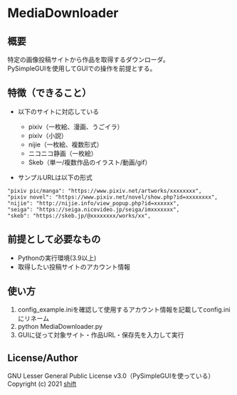 # MediaDownloader


## 概要
特定の画像投稿サイトから作品を取得するダウンローダ。  
PySimpleGUIを使用してGUIでの操作を前提とする。


## 特徴（できること）
- 以下のサイトに対応している
    - pixiv（一枚絵、漫画、うごイラ）  
    - pixiv（小説）  
    - nijie（一枚絵、複数形式）  
    - ニコニコ静画（一枚絵）  
    - Skeb（単一/複数作品のイラスト/動画/gif）  

- サンプルURLは以下の形式
```
"pixiv pic/manga": "https://www.pixiv.net/artworks/xxxxxxxx",
"pixiv novel": "https://www.pixiv.net/novel/show.php?id=xxxxxxxx",
"nijie": "http://nijie.info/view_popup.php?id=xxxxxx",
"seiga": "https://seiga.nicovideo.jp/seiga/imxxxxxxx",
"skeb": "https://skeb.jp/@xxxxxxxx/works/xx",
```


## 前提として必要なもの
- Pythonの実行環境(3.9以上)
- 取得したい投稿サイトのアカウント情報


## 使い方
1. config_example.iniを確認して使用するアカウント情報を記載してconfig.iniにリネーム
1. python MediaDownloader.py
1. GUIに従って対象サイト・作品URL・保存先を入力して実行


## License/Author
GNU Lesser General Public License v3.0（PySimpleGUIを使っている）  
Copyright (c) 2021 [shift](https://twitter.com/_shift4869)  


